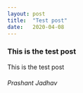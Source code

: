 ```yaml
---
layout: post
title:  "Test post"
date:   2020-04-08
---
```


### This is the test post

This is the test post

###### Prashant Jadhav
